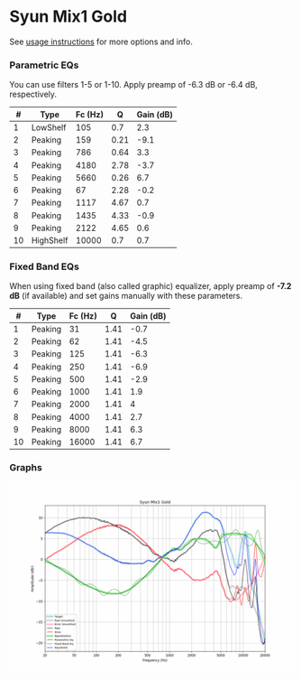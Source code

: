 # Syun Mix1 Gold
See [usage instructions](https://github.com/jaakkopasanen/AutoEq#usage) for more options and info.

### Parametric EQs
You can use filters 1-5 or 1-10. Apply preamp of -6.3 dB or -6.4 dB, respectively.

|   # | Type      |   Fc (Hz) |    Q |   Gain (dB) |
|-----|-----------|-----------|------|-------------|
|   1 | LowShelf  |       105 | 0.7  |         2.3 |
|   2 | Peaking   |       159 | 0.21 |        -9.1 |
|   3 | Peaking   |       786 | 0.64 |         3.3 |
|   4 | Peaking   |      4180 | 2.78 |        -3.7 |
|   5 | Peaking   |      5660 | 0.26 |         6.7 |
|   6 | Peaking   |        67 | 2.28 |        -0.2 |
|   7 | Peaking   |      1117 | 4.67 |         0.7 |
|   8 | Peaking   |      1435 | 4.33 |        -0.9 |
|   9 | Peaking   |      2122 | 4.65 |         0.6 |
|  10 | HighShelf |     10000 | 0.7  |         0.7 |

### Fixed Band EQs
When using fixed band (also called graphic) equalizer, apply preamp of **-7.2 dB** (if available) and set gains manually with these parameters.

|   # | Type    |   Fc (Hz) |    Q |   Gain (dB) |
|-----|---------|-----------|------|-------------|
|   1 | Peaking |        31 | 1.41 |        -0.7 |
|   2 | Peaking |        62 | 1.41 |        -4.5 |
|   3 | Peaking |       125 | 1.41 |        -6.3 |
|   4 | Peaking |       250 | 1.41 |        -6.9 |
|   5 | Peaking |       500 | 1.41 |        -2.9 |
|   6 | Peaking |      1000 | 1.41 |         1.9 |
|   7 | Peaking |      2000 | 1.41 |         4   |
|   8 | Peaking |      4000 | 1.41 |         2.7 |
|   9 | Peaking |      8000 | 1.41 |         6.3 |
|  10 | Peaking |     16000 | 1.41 |         6.7 |

### Graphs
![](./Syun%20Mix1%20Gold.png)
